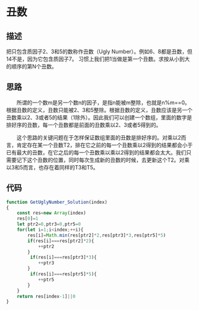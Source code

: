 # 丑数


## 描述
把只包含质因子2、3和5的数称作丑数（Ugly Number）。例如6、8都是丑数，但14不是，因为它包含质因子7。 习惯上我们把1当做是第一个丑数。求按从小到大的顺序的第N个丑数。

## 思路
&ensp;&ensp;&ensp;&ensp;所谓的一个数m是另一个数n的因子，是指n能被m整除，也就是n%m==0。根据丑数的定义，丑数只能被2、3和5整除。根据丑数的定义，丑数应该是另一个丑数乘以2、3或者5的结果（1除外）。因此我们可以创建一个数组，里面的数字是排好序的丑数，每一个丑数都是前面的丑数乘以2、3或者5得到的。

&ensp;&ensp;&ensp;&ensp;这个思路的关键问题在于怎样保证数组里面的丑数是排好序的。对乘以2而言，肯定存在某一个丑数T2，排在它之前的每一个丑数乘以2得到的结果都会小于已有最大的丑数，在它之后的每一个丑数乘以乘以2得到的结果都会太大。我们只需要记下这个丑数的位置，同时每次生成新的丑数的时候，去更新这个T2。对乘以3和5而言，也存在着同样的T3和T5。

## 代码
```javascript
function GetUglyNumber_Solution(index)
{
    const res=new Array(index)
    res[0]=1
    let ptr2=0,ptr3=0,ptr5=0
    for(let i=1;i<index;++i){
        res[i]=Math.min(res[ptr2]*2,res[ptr3]*3,res[ptr5]*5)
        if(res[i]===res[ptr2]*2){
            ++ptr2
        }
         if(res[i]===res[ptr3]*3){
            ++ptr3
        }
         if(res[i]===res[ptr5]*5){
            ++ptr5
        }
    }
    return res[index-1]||0
}
```